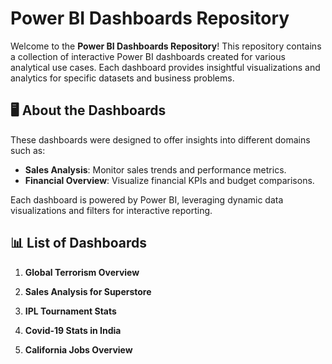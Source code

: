 # Power BI Dashboards Repository

Welcome to the **Power BI Dashboards Repository**! This repository contains a collection of interactive Power BI dashboards created for various analytical use cases. Each dashboard provides insightful visualizations and analytics for specific datasets and business problems.


## 🖥️ About the Dashboards

These dashboards were designed to offer insights into different domains such as:
- **Sales Analysis**: Monitor sales trends and performance metrics.
- **Financial Overview**: Visualize financial KPIs and budget comparisons.

Each dashboard is powered by Power BI, leveraging dynamic data visualizations and filters for interactive reporting.

## 📊 List of Dashboards

1. **Global Terrorism Overview**  

2. **Sales Analysis for Superstore**  
   
3. **IPL Tournament Stats**  
  
4. **Covid-19 Stats in India**
   
5. **California Jobs Overview**
  

